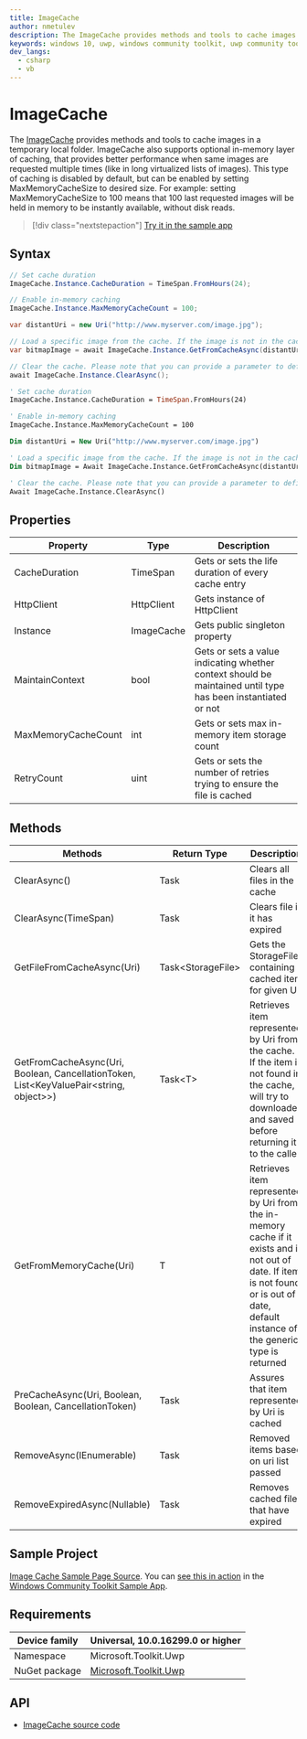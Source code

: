 ```yaml
---
title: ImageCache
author: nmetulev
description: The ImageCache provides methods and tools to cache images in a temporary local folder.
keywords: windows 10, uwp, windows community toolkit, uwp community toolkit, uwp toolkit, ImageCache
dev_langs:
  - csharp
  - vb
---
```


# ImageCache

The [ImageCache](https://docs.microsoft.com/dotnet/api/microsoft.toolkit.uwp.ui.imagecache) provides methods and tools to cache images in a temporary local folder. ImageCache also supports optional in-memory layer of caching, that provides better performance when same images are requested multiple times (like in long virtualized lists of images). This type of caching is disabled by default, but can be enabled by setting MaxMemoryCacheSize to desired size. For example: setting MaxMemoryCacheSize to 100 means that 100 last requested images will be held in memory to be instantly available, without disk reads.

> [!div class="nextstepaction"]
> [Try it in the sample app](uwpct://Helpers?sample=ImageCache)

## Syntax

```csharp
// Set cache duration
ImageCache.Instance.CacheDuration = TimeSpan.FromHours(24);

// Enable in-memory caching
ImageCache.Instance.MaxMemoryCacheCount = 100;

var distantUri = new Uri("http://www.myserver.com/image.jpg");

// Load a specific image from the cache. If the image is not in the cache, ImageCache will try to download and store it
var bitmapImage = await ImageCache.Instance.GetFromCacheAsync(distantUri);

// Clear the cache. Please note that you can provide a parameter to define a timespan from now to select cache entries to delete.
await ImageCache.Instance.ClearAsync(); 
```
```vb
' Set cache duration
ImageCache.Instance.CacheDuration = TimeSpan.FromHours(24)

' Enable in-memory caching
ImageCache.Instance.MaxMemoryCacheCount = 100

Dim distantUri = New Uri("http://www.myserver.com/image.jpg")

' Load a specific image from the cache. If the image is not in the cache, ImageCache will try to download and store it
Dim bitmapImage = Await ImageCache.Instance.GetFromCacheAsync(distantUri)

' Clear the cache. Please note that you can provide a parameter to define a timespan from now to select cache entries to delete.
Await ImageCache.Instance.ClearAsync()
```

## Properties

| Property | Type | Description |
| -- | -- | -- |
| CacheDuration | TimeSpan | Gets or sets the life duration of every cache entry |
| HttpClient | HttpClient | Gets instance of HttpClient |
| Instance | ImageCache | Gets public singleton property |
| MaintainContext | bool | Gets or sets a value indicating whether context should be maintained until type has been instantiated or not |
| MaxMemoryCacheCount | int | Gets or sets max in-memory item storage count |
| RetryCount | uint | Gets or sets the number of retries trying to ensure the file is cached |

## Methods

|                                        Methods                                         |    Return Type    |                                                                                       Description                                                                                        |
|----------------------------------------------------------------------------------------|-------------------|------------------------------------------------------------------------------------------------------------------------------------------------------------------------------------------|
|                                      ClearAsync()                                      |       Task        |                                                                              Clears all files in the cache                                                                               |
|                                  ClearAsync(TimeSpan)                                  |       Task        |                                                                              Clears file if it has expired                                                                               |
|                               GetFileFromCacheAsync(Uri)                               | Task\<StorageFile> |                                                                Gets the StorageFile containing cached item for given Uri                                                                 |
| GetFromCacheAsync(Uri, Boolean, CancellationToken, List<KeyValuePair<string, object>>) |      Task\<T>      |              Retrieves item represented by Uri from the cache. If the item is not found in the cache, it will try to downloaded and saved before returning it to the caller              |
|                                GetFromMemoryCache(Uri)                                 |         T         | Retrieves item represented by Uri from the in-memory cache if it exists and is not out of date. If item is not found or is out of date, default instance of the generic type is returned |
|                PreCacheAsync(Uri, Boolean, Boolean, CancellationToken)                 |       Task        |                                                                      Assures that item represented by Uri is cached                                                                      |
|                                RemoveAsync(IEnumerable)                                |       Task        |                                                                          Removed items based on uri list passed                                                                          |
|                              RemoveExpiredAsync(Nullable)                              |       Task        |                                                                          Removes cached files that have expired                                                                          |

## Sample Project

[Image Cache Sample Page Source](https://github.com/Microsoft/WindowsCommunityToolkit//tree/master/Microsoft.Toolkit.Uwp.SampleApp/SamplePages/ImageCache). You can [see this in action](uwpct://Helpers?sample=ImageCache) in the [Windows Community Toolkit Sample App](https://aka.ms/uwptoolkitapp).

## Requirements

| Device family | Universal, 10.0.16299.0 or higher |
| --- | --- |
| Namespace | Microsoft.Toolkit.Uwp |
| NuGet package | [Microsoft.Toolkit.Uwp](https://www.nuget.org/packages/Microsoft.Toolkit.Uwp/) |

## API

* [ImageCache source code](https://github.com/Microsoft/WindowsCommunityToolkit//blob/master/Microsoft.Toolkit.Uwp.UI/Cache/ImageCache.cs)
